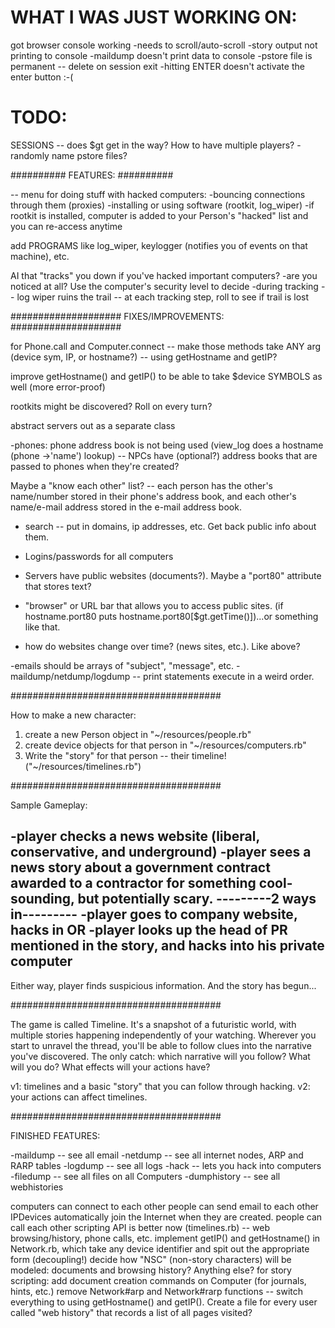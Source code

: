 # WHAT I WAS JUST WORKING ON:

got browser console working
	-needs to scroll/auto-scroll
	-story output not printing to console
	-maildump doesn't print data to console
	-pstore file is permanent -- delete on session exit
	-hitting ENTER doesn't activate the enter button :-(


# TODO:

SESSIONS -- does $gt get in the way? How to have multiple players?
-randomly name pstore files?

##########
FEATURES:
##########

-- menu for doing stuff with hacked computers:
	-bouncing connections through them (proxies)
	-installing or using software (rootkit, log_wiper)
	-if rootkit is installed, computer is added to your Person's "hacked" list and you can re-access anytime


add PROGRAMS like log_wiper, keylogger (notifies you of events on that machine), etc.

AI that "tracks" you down if you've hacked important computers?
	-are you noticed at all? Use the computer's security level to decide
	-during tracking -- log wiper ruins the trail
					 -- at each tracking step, roll to see if trail is lost



####################
FIXES/IMPROVEMENTS:
####################

for Phone.call and Computer.connect -- make those methods take ANY arg (device sym, IP, or hostname?) -- using getHostname and getIP?

improve getHostname() and getIP() to be able to take $device SYMBOLS as well (more error-proof)

rootkits might be discovered? Roll on every turn?

abstract servers out as a separate class

-phones:
phone address book is not being used (view_log does a hostname (phone ->'name') lookup)
-- NPCs have (optional?) address books that are passed to phones when they're created? 

Maybe a "know each other" list? -- each person has the other's name/number stored in their phone's address book, and each other's name/e-mail address stored in the e-mail address book.

- search -- put in domains, ip addresses, etc. Get back public info about them.
- Logins/passwords for all computers

- Servers have public websites (documents?). Maybe a "port80" attribute that stores text?
- "browser" or URL bar that allows you to access public sites. (if hostname.port80 puts hostname.port80[$gt.getTime()])...or something like that.
- how do websites change over time? (news sites, etc.). Like above?

-emails should be arrays of "subject", "message", etc.
-maildump/netdump/logdump -- print statements execute in a weird order.



######################################

How to make a new character:

1. create a new Person object in "~/resources/people.rb"
2. create device objects for that person in "~/resources/computers.rb"
3. Write the "story" for that person -- their timeline! ("~/resources/timelines.rb")

######################################

Sample Gameplay:

-player checks a news website (liberal, conservative, and underground)
-player sees a news story about a government contract awarded to a contractor for something cool-sounding, but potentially scary.
---------2 ways in---------
-player goes to company website, hacks in
OR
-player looks up the head of PR mentioned in the story, and hacks into his private computer
---------------------------

Either way, player finds suspicious information. And the story has begun...

######################################

The game is called Timeline. It's a snapshot of a futuristic world, with multiple stories happening independently of your watching. Wherever you start to unravel the thread, you'll be able to follow clues into the narrative you've discovered. The only catch: which narrative will you follow? What will you do? What effects will your actions have?

v1: timelines and a basic "story" that you can follow through hacking.
v2: your actions can affect timelines.

######################################

FINISHED FEATURES:

-maildump -- see all email
-netdump -- see all internet nodes, ARP and RARP tables
-logdump -- see all logs
-hack -- lets you hack into computers
-filedump -- see all files on all Computers
-dumphistory -- see all webhistories

computers can connect to each other
people can send email to each other
IPDevices automatically join the Internet when they are created.
people can call each other
scripting API is better now (timelines.rb) -- web browsing/history, phone calls, etc.
implement getIP() and getHostname() in Network.rb, which take any device identifier and spit out the appropriate form (decoupling!)
decide how "NSC" (non-story characters) will be modeled: documents and browsing history? Anything else?
for story scripting: add document creation commands on Computer (for journals, hints, etc.)
remove Network#arp and Network#rarp functions -- switch everything to using getHostname() and getIP().
Create a file for every user called "web history" that records a list of all pages visited?

